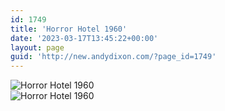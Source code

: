 ```yaml
---
id: 1749
title: 'Horror Hotel 1960'
date: '2023-03-17T13:45:22+00:00'
layout: page
guid: 'http://new.andydixon.com/?page_id=1749'
---
```


![Horror Hotel 1960](https://i0.wp.com/assets.g8x2.ldn.idrivee2-23.com/posters/Horror%20Hotel%201960%2001.jpg?w=1200&ssl=1 "Horror Hotel 1960")  
![Horror Hotel 1960](https://i0.wp.com/assets.g8x2.ldn.idrivee2-23.com/posters/Horror%20Hotel%201960%2002.jpg?w=1200&ssl=1 "Horror Hotel 1960")